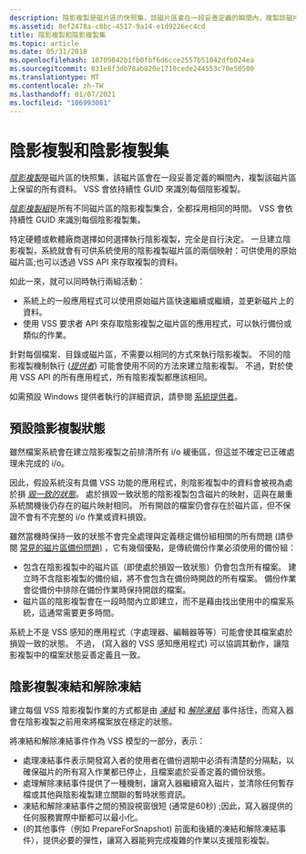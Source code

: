 ```yaml
---
description: 陰影複製是磁片區的快照集，該磁片區會在一段妥善定義的瞬間內，複製該磁片區上保留的所有資料。 VSS 會依持續性 GUID 來識別每個陰影複製。
ms.assetid: 8ef2478a-c8bc-4517-9a14-e1d9226ec4cd
title: 陰影複製和陰影複製集
ms.topic: article
ms.date: 05/31/2018
ms.openlocfilehash: 18709842b1fb0fbf6d6cce2557b51042dfb024ea
ms.sourcegitcommit: 831e8f3db78ab820e1710cede244553c70e50500
ms.translationtype: MT
ms.contentlocale: zh-TW
ms.lasthandoff: 01/07/2021
ms.locfileid: "106993081"
---
```

# <a name="shadow-copies-and-shadow-copy-sets"></a>陰影複製和陰影複製集

[*陰影複製*](vssgloss-s.md)是磁片區的快照集，該磁片區會在一段妥善定義的瞬間內，複製該磁片區上保留的所有資料。 VSS 會依持續性 GUID 來識別每個陰影複製。

[*陰影複製組*](vssgloss-s.md)是所有不同磁片區的陰影複製集合，全都採用相同的時間。 VSS 會依持續性 GUID 來識別每個陰影複製集。

特定硬體或軟體廠商選擇如何選擇執行陰影複製，完全是自行決定。 一旦建立陰影複製，系統就會有可供系統使用的陰影複製磁片區的兩個映射：可供使用的原始磁片區;也可以透過 VSS API 來存取複製的資料。

如此一來，就可以同時執行兩組活動：

-   系統上的一般應用程式可以使用原始磁片區快速繼續或繼續，並更新磁片上的資料。
-   使用 VSS 要求者 API 來存取陰影複製之磁片區的應用程式，可以執行備份或類似的作業。

針對每個檔案、目錄或磁片區，不需要以相同的方式來執行陰影複製。 不同的陰影複製機制執行 ([*提供者*](vssgloss-p.md)) 可能會使用不同的方法來建立陰影複製。 不過，對於使用 VSS API 的所有應用程式，所有陰影複製都應該相同。

如需預設 Windows 提供者執行的詳細資訊，請參閱 [系統提供者](providers.md)。

## <a name="default-shadow-copy-state"></a>預設陰影複製狀態

雖然檔案系統會在建立陰影複製之前排清所有 i/o 緩衝區，但這並不確定已正確處理未完成的 i/o。

因此，假設系統沒有具備 VSS 功能的應用程式，則陰影複製中的資料會被視為處於損 [*毀一致的狀態*](vssgloss-c.md)。 處於損毀一致狀態的陰影複製包含磁片的映射，這與在嚴重系統關機後仍存在的磁片映射相同。 所有開啟的檔案仍會存在於磁片區，但不保證不會有不完整的 i/o 作業或資料損毀。

雖然當機時保持一致的狀態不會完全處理與定義穩定備份組相關的所有問題 (請參閱 [常見的磁片區備份問題](common-volume-backup-issues.md)) ，它有幾個優點，是傳統備份作業必須使用的備份組：

-   包含在陰影複製中的磁片區（即使處於損毀一致狀態）仍會包含所有檔案。 建立時不含陰影複製的備份組，將不會包含在備份時開啟的所有檔案。 備份作業會從備份中排除在備份作業時保持開啟的檔案。
-   磁片區的陰影複製會在一段時間內立即建立，而不是藉由找出使用中的檔案系統，這通常需要更多時間。

系統上不是 VSS 感知的應用程式（字處理器、編輯器等等）可能會使其檔案處於損毀一致的狀態。 不過， (寫入器的 VSS 感知應用程式) 可以協調其動作，讓陰影複製中的檔案狀態妥善定義且一致。

## <a name="shadow-copy-freeze-and-thaw"></a>陰影複製凍結和解除凍結

建立每個 VSS 陰影複製作業的方式都是由 [*凍結*](vssgloss-f.md) 和 [*解除凍結*](vssgloss-t.md) 事件括住，而寫入器會在陰影複製之前用來將檔案放在穩定的狀態。

將凍結和解除凍結事件作為 VSS 模型的一部分，表示：

-   處理凍結事件表示開發寫入者的使用者在備份週期中必須有清楚的分隔點，以確保磁片的所有寫入作業都已停止，且檔案處於妥善定義的備份狀態。
-   處理解除凍結事件提供了一種機制，讓寫入器繼續寫入磁片，並清除任何暫存檔或其他與陰影複製建立關聯的暫時狀態資訊。
-   凍結和解除凍結事件之間的預設視窗很短 (通常是60秒) ;因此，寫入器提供的任何服務實際中斷都可以最小化。
-    (的其他事件（例如 PrepareForSnapshot) 前面和後續的凍結和解除凍結事件），提供必要的彈性，讓寫入器能夠完成複雜的作業以支援陰影複製。

 

 



